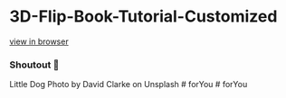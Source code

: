 # 3D-Flip-Book-Tutorial-Customized

[view in browser](https://codingstar-jason.github.io/3D-Flip-Book-Tutorial-Customized-CodingStar/)

### Shoutout 🙌

Little Dog Photo by David Clarke on Unsplash
#   f o r Y o u  
 #   f o r Y o u  
 